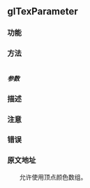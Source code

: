 ## glTexParameter

### 功能



### 方法

```java

```



##### 参数



### 描述



### 注意



### 错误



### 原文地址

[]()

　　允许使用顶点颜色数组。
